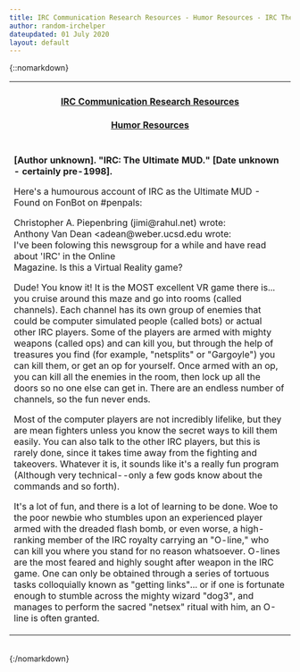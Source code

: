 ```yaml
---
title: IRC Communication Research Resources - Humor Resources - IRC The Ultimate MUD
author: random-irchelper
dateupdated: 01 July 2020
layout: default
---
```

{::nomarkdown}
<center>
  <table width="600" border="0" cellspacing="0" cellpadding="0">
    <tr> 
      <td height="17" align="center"> 
        <h4><b><a href="/communication-research/">IRC Communication Research 
          Resources</a></b></h4>
        <h4><b><a href="/communication-research/humour/">Humor Resources</a></b></h4>
      </td>
    </tr>
    <tr> 
      <td> 
        <p><b>[Author unknown]. &quot;IRC: The Ultimate MUD.&quot; [Date unknown 
          - certainly pre-1998].</b></p>
        <p>Here's a humourous account of IRC as the Ultimate MUD - Found on FonBot 
          on #penpals:</p>
        <p>Christopher A. Piepenbring (jimi@rahul.net) wrote:<br>
          Anthony Van Dean &lt;adean@weber.ucsd.edu wrote:<br>
          I've been folowing this newsgroup for a while and have read about 'IRC' 
          in the Online<br>
          Magazine. Is this a Virtual Reality game?</p>
        <p>Dude! You know it! It is the MOST excellent VR game there is... you 
          cruise around this maze and go into rooms (called channels). Each channel 
          has its own group of enemies that could be computer simulated people 
          (called bots) or actual other IRC players. Some of the players are armed 
          with mighty weapons (called ops) and can kill you, but through the help 
          of treasures you find (for example, "netsplits" or "Gargoyle") you can 
          kill them, or get an op for yourself. Once armed with an op, you can 
          kill all the enemies in the room, then lock up all the doors so no one 
          else can get in. There are an endless number of channels, so the fun 
          never ends.</p>
        <p>Most of the computer players are not incredibly lifelike, but they 
          are mean fighters unless you know the secret ways to kill them easily. 
          You can also talk to the other IRC players, but this is rarely done, 
          since it takes time away from the fighting and takeovers. Whatever it 
          is, it sounds like it's a really fun program (Although very technical--only 
          a few gods know about the commands and so forth).</p>
        <p>It's a lot of fun, and there is a lot of learning to be done. Woe to 
          the poor newbie who stumbles upon an experienced player armed with the 
          dreaded flash bomb, or even worse, a high-ranking member of the IRC 
          royalty carrying an "O-line," who can kill you where you stand for no 
          reason whatsoever. O-lines are the most feared and highly sought after 
          weapon in the IRC game. One can only be obtained through a series of 
          tortuous tasks colloquially known as "getting links"... or if one is 
          fortunate enough to stumble across the mighty wizard "dog3", and manages 
          to perform the sacred "netsex" ritual with him, an O-line is often granted. 
        </p>
      </td>
    </tr>
  </table>
</center>
<br>
{:/nomarkdown}
